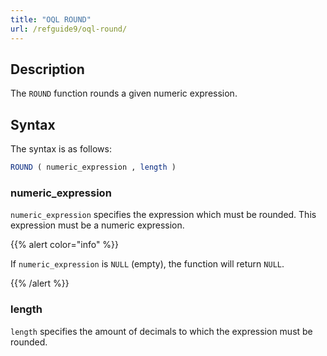 ```yaml
---
title: "OQL ROUND"
url: /refguide9/oql-round/
---
```


## Description

The `ROUND` function rounds a given numeric expression.

## Syntax

The syntax is as follows:

```sql {linenos=false}
ROUND ( numeric_expression , length )
```

### numeric_expression

`numeric_expression` specifies the expression which must be rounded. This expression must be a numeric expression.

{{% alert color="info" %}}

If `numeric_expression` is `NULL` (empty), the function will return `NULL`.

{{% /alert %}}

### length

`length` specifies the amount of decimals to which the expression must be rounded.

